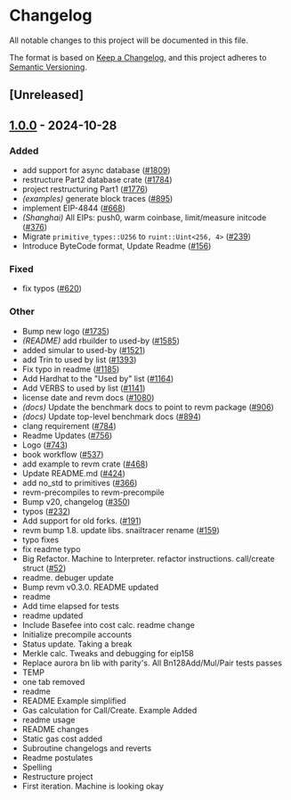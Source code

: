 # Changelog

All notable changes to this project will be documented in this file.

The format is based on [Keep a Changelog](https://keepachangelog.com/en/1.0.0/),
and this project adheres to [Semantic Versioning](https://semver.org/spec/v2.0.0.html).

## [Unreleased]

## [1.0.0](https://github.com/Evalir/revm/releases/tag/revm-database-interface-v1.0.0) - 2024-10-28

### Added

- add support for async database ([#1809](https://github.com/Evalir/revm/pull/1809))
- restructure Part2 database crate ([#1784](https://github.com/Evalir/revm/pull/1784))
- project restructuring Part1 ([#1776](https://github.com/Evalir/revm/pull/1776))
- *(examples)* generate block traces ([#895](https://github.com/Evalir/revm/pull/895))
- implement EIP-4844 ([#668](https://github.com/Evalir/revm/pull/668))
- *(Shanghai)* All EIPs: push0, warm coinbase, limit/measure initcode ([#376](https://github.com/Evalir/revm/pull/376))
- Migrate `primitive_types::U256` to `ruint::Uint<256, 4>` ([#239](https://github.com/Evalir/revm/pull/239))
- Introduce ByteCode format, Update Readme ([#156](https://github.com/Evalir/revm/pull/156))

### Fixed

- fix typos ([#620](https://github.com/Evalir/revm/pull/620))

### Other

- Bump new logo ([#1735](https://github.com/Evalir/revm/pull/1735))
- *(README)* add rbuilder to used-by ([#1585](https://github.com/Evalir/revm/pull/1585))
- added simular to used-by ([#1521](https://github.com/Evalir/revm/pull/1521))
- add Trin to used by list ([#1393](https://github.com/Evalir/revm/pull/1393))
- Fix typo in readme ([#1185](https://github.com/Evalir/revm/pull/1185))
- Add Hardhat to the "Used by" list ([#1164](https://github.com/Evalir/revm/pull/1164))
- Add VERBS to used by list ([#1141](https://github.com/Evalir/revm/pull/1141))
- license date and revm docs ([#1080](https://github.com/Evalir/revm/pull/1080))
- *(docs)* Update the benchmark docs to point to revm package ([#906](https://github.com/Evalir/revm/pull/906))
- *(docs)* Update top-level benchmark docs ([#894](https://github.com/Evalir/revm/pull/894))
- clang requirement ([#784](https://github.com/Evalir/revm/pull/784))
- Readme Updates ([#756](https://github.com/Evalir/revm/pull/756))
- Logo ([#743](https://github.com/Evalir/revm/pull/743))
- book workflow ([#537](https://github.com/Evalir/revm/pull/537))
- add example to revm crate ([#468](https://github.com/Evalir/revm/pull/468))
- Update README.md ([#424](https://github.com/Evalir/revm/pull/424))
- add no_std to primitives ([#366](https://github.com/Evalir/revm/pull/366))
- revm-precompiles to revm-precompile
- Bump v20, changelog ([#350](https://github.com/Evalir/revm/pull/350))
- typos ([#232](https://github.com/Evalir/revm/pull/232))
- Add support for old forks. ([#191](https://github.com/Evalir/revm/pull/191))
- revm bump 1.8. update libs. snailtracer rename ([#159](https://github.com/Evalir/revm/pull/159))
- typo fixes
- fix readme typo
- Big Refactor. Machine to Interpreter. refactor instructions. call/create struct ([#52](https://github.com/Evalir/revm/pull/52))
- readme. debuger update
- Bump revm v0.3.0. README updated
- readme
- Add time elapsed for tests
- readme updated
- Include Basefee into cost calc. readme change
- Initialize precompile accounts
- Status update. Taking a break
- Merkle calc. Tweaks and debugging for eip158
- Replace aurora bn lib with parity's. All Bn128Add/Mul/Pair tests passes
- TEMP
- one tab removed
- readme
- README Example simplified
- Gas calculation for Call/Create. Example Added
- readme usage
- README changes
- Static gas cost added
- Subroutine changelogs and reverts
- Readme postulates
- Spelling
- Restructure project
- First iteration. Machine is looking okay
